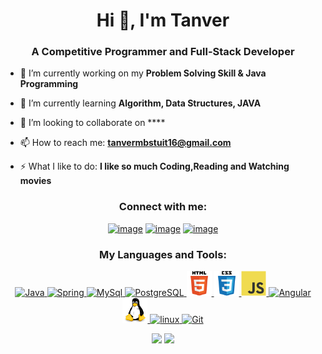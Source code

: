 <h1 align="center">Hi 👋, I'm Tanver</h1>
<h3 align="center">A Competitive Programmer and Full-Stack Developer</h3>

- 🔭 I’m currently working on my **Problem Solving Skill & Java Programming**

- 🌱 I’m currently learning **Algorithm, Data Structures, JAVA**

- 👯 I’m looking to collaborate on ****

- 📫 How to reach me: **tanvermbstuit16@gmail.com**

- ⚡ What I like to do: **I like so much Coding,Reading and Watching movies**

<h3 align="center">Connect with me:</h3>
<div align="center">

[![image](https://img.shields.io/badge/LinkedIn-0077B5?style=for-the-badge&logo=linkedin&logoColor=white)](https://www.linkedin.com/in/md-tanver-ahammed-1968211b8/)
[![image](https://img.shields.io/badge/Facebook-0B7CEA?style=for-the-badge&logo=facebook&logoColor=white)](https://www.facebook.com/md.tanver.ahammed.756/)
[![image](https://img.shields.io/badge/Twitter-0B7CEA?style=for-the-badge&logo=twitter&logoColor=white)](https://twitter.com/TanverAhammedAB/)
  
</div>

<h3 align="center">My Languages and Tools:</h3>

<p align="center"> 
  <a href="https://en.wikipedia.org/wiki/Java_(programming_language)" target="_blank"> 
   <img alt="Java" src="https://upload.wikimedia.org/wikipedia/en/3/30/Java_programming_language_logo.svg" width="40" height="40" />
  </a>
  <a href="https://spring.io/" target="_blank"> 
   <img alt="Spring" src="https://upload.wikimedia.org/wikipedia/commons/4/44/Spring_Framework_Logo_2018.svg" width="40" height="40" />
  </a>
  <a href="https://www.mysql.com/" target="_blank"> 
   <img alt="MySql" src="https://www.logo.wine/a/logo/MySQL/MySQL-Logo.wine.svg" width="40" height="40" />
  </a>
  <a href="https://www.postgresql.org/" target="_blank"> 
   <img alt="PostgreSQL" src="https://upload.wikimedia.org/wikipedia/commons/thumb/2/29/Postgresql_elephant.svg/800px-Postgresql_elephant.svg.png" width="40" height="40" />
  </a>
  <a href="https://www.w3.org/html/" target="_blank"> 
    <img alt="HTML" src="https://raw.githubusercontent.com/devicons/devicon/master/icons/html5/html5-original-wordmark.svg" alt="html5" width="40" height="40"/> 
  </a>
  <a href="https://www.w3schools.com/css/" target="_blank"> 
    <img alt="CSS" src="https://raw.githubusercontent.com/devicons/devicon/master/icons/css3/css3-original-wordmark.svg" alt="css3" width="40" height="40"/> 
  </a> 
  <a href="https://developer.mozilla.org/en-US/docs/Web/JavaScript" target="_blank"> 
    <img alt="JavasScript" src="https://raw.githubusercontent.com/devicons/devicon/master/icons/javascript/javascript-original.svg" alt="javascript" width="40" height="40"/> 
  </a>
  <a href="https://angular.io/" target="_blank"> 
    <img alt="Angular" src="https://angular.io/assets/images/logos/angular/angular.svg" width="40" height="40"/> 
  </a> 
  <a href="https://www.linux.org/" target="_blank"> 
    <img src="https://raw.githubusercontent.com/devicons/devicon/master/icons/linux/linux-original.svg" alt="linux" width="40" height="40"/> 
  </a> 
  <a href="https://www.docker.com/" target="_blank"> 
    <img src="https://www.docker.com/wp-content/uploads/2023/08/logo-guide-logos-2.svg" alt="linux" width="40" height="40"/> 
  </a> 
  <a href="https://git-scm.com/" target="_blank"> 
    <img alt="Git" src="https://www.vectorlogo.zone/logos/git-scm/git-scm-icon.svg" alt="git" width="40" height="40"/> 
  </a>
</p>

<p align= "center">
  <img height= "150" src="https://github-readme-stats.vercel.app/api?username=Tanver-Ahammed&theme=react&show_icons=true&include_all_commits=true" />
  <img height= "150" src="https://github-readme-stats.vercel.app/api/top-langs/?username=Tanver-Ahammed&theme=react&layout=compact" />
</p>



<!---Tanver-Ahammed/Tanver-Ahammed is a ✨ special ✨ repository because its `README.md` (this file) appears on your GitHub profile.
You can click the Preview link to take a look at your changes.
--->
